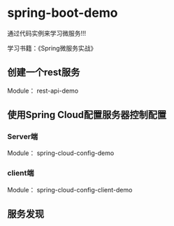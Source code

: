 # spring-boot-demo

通过代码实例来学习微服务!!!

学习书籍：《Spring微服务实战》

## 创建一个rest服务

Module： rest-api-demo

## 使用Spring Cloud配置服务器控制配置
### Server端
Module： spring-cloud-config-demo
### client端
Module： spring-cloud-config-client-demo

## 服务发现